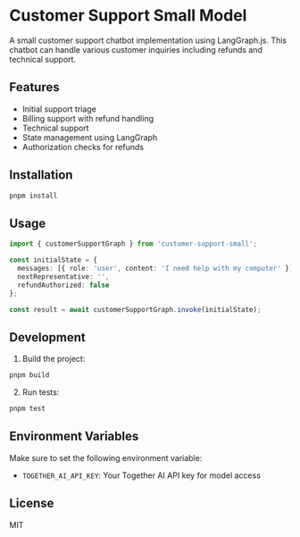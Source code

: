 # Customer Support Small Model

A small customer support chatbot implementation using LangGraph.js. This chatbot can handle various customer inquiries including refunds and technical support.

## Features

- Initial support triage
- Billing support with refund handling
- Technical support
- State management using LangGraph
- Authorization checks for refunds

## Installation

```bash
pnpm install
```

## Usage

```typescript
import { customerSupportGraph } from 'customer-support-small';

const initialState = {
  messages: [{ role: 'user', content: 'I need help with my computer' }],
  nextRepresentative: '',
  refundAuthorized: false
};

const result = await customerSupportGraph.invoke(initialState);
```

## Development

1. Build the project:
```bash
pnpm build
```

2. Run tests:
```bash
pnpm test
```

## Environment Variables

Make sure to set the following environment variable:
- `TOGETHER_AI_API_KEY`: Your Together AI API key for model access

## License

MIT
